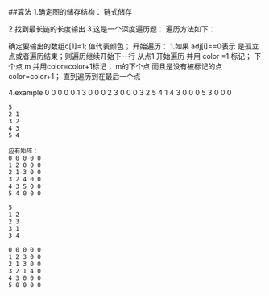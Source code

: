 ##算法
1.确定图的储存结构：
    链式储存
    
 2.找到最长链的长度输出
 3.这是一个深度遍历题：
 遍历方法如下：
 
 确定要输出的数组c[1]=1; 值代表颜色；
 开始遍历：
 1.如果 adj[i]==0表示 是孤立点或者遍历结束；则遍历继续开始下一行
从点1 开始遍历 并用 color =1 标记；
下个点  m 并用color=color+1标记；
m的下个点 而且是没有被标记的点 color=color+1；
 直到遍历到在最后一个点
 
 4.example 
     0 0 0 0 0 
    1 3 0 0 0 
    2 3 0 0 0 
    3 2 5 4 1 
    4 3 0 0 0 
    5 3 0 0 0 

 
    5
    2 1
    3 2
    4 3
    5 4
    
    应有矩阵：
    0 0 0 0 0 
    1 2 0 0 0 
    2 1 3 0 0 
    3 2 4 0 0 
    4 3 5 0 0 
    5 4 0 0 0 
    
    5
    1 2
    2 3
    3 1
    3 4
    
    0 0 0 0 0 
    1 2 3 0 0 
    2 1 3 0 0 
    3 2 1 4 0 
    4 3 0 0 0 
    5 0 0 0 0 

